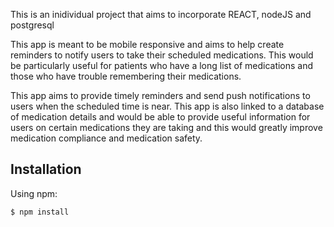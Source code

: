 This is an inidividual project that aims to incorporate REACT, nodeJS and postgresql 

This app is meant to be mobile responsive and aims to help create reminders to notify users to take their scheduled medications. This would be particularly useful for patients who have a long list of medications and those who have trouble remembering their medications. 

This app aims to provide timely reminders and send push notifications to users when the scheduled time is near. This app is also linked to a database of medication details and would be able to provide useful information for users on certain medications they are taking and this would greatly improve medication compliance and medication safety. 

## Installation 

Using npm:

    $ npm install 



